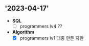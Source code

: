 ## '2023-04-17'

+ **SQL**
  + [ ] programmers lv4 ??
  
+ **Algorithm**
  + [x] programmers lv1 대충 만든 자판
